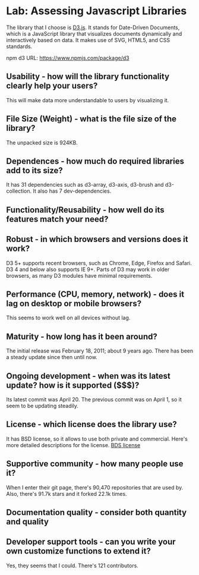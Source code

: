 # Lab: Assessing Javascript Libraries
The library that I choose is <a href="https://d3js.org">D3.js</a>. It stands for Date-Driven Documents, which is a JavaScript library that visualizes documents dynamically and interactively based on data. It makes use of SVG, HTML5, and CSS standards.

npm d3 URL: <a href="https://www.npmjs.com/package/d3">https://www.npmjs.com/package/d3</a>

## Usability - how will the library functionality clearly help your users?
This will make data more understandable to users by visualizing it.

## File Size (Weight) - what is the file size of the library?
The unpacked size is 924KB.

## Dependences - how much do required libraries add to its size?
It has 31 dependencies such as d3-array, d3-axis, d3-brush and d3-collection. It also has 7 dev-dependencies.

## Functionality/Reusability - how well do its features match your need?

## Robust - in which browsers and versions does it work?
D3 5+ supports recent browsers, such as Chrome, Edge, Firefox and Safari.
D3 4 and below also supports IE 9+. Parts of D3 may work in older browsers, as many D3 modules have minimal requirements.

## Performance (CPU, memory, network) - does it lag on desktop or mobile browsers?
This seems to work well on all devices without lag.

## Maturity - how long has it been around?
The initial release was February 18, 2011; about 9 years ago. There has been a steady update since then until now.

## Ongoing development - when was its latest update? how is it supported ($$$)?
Its latest commit was April 20. The previous commit was on April 1, so it seem to be updating steadily.

## License - which license does the library use?
It has BSD license, so it allows to use both private and commercial. Here's more detailed descriptions for the license. <a href="https://opensource.org/licenses/BSD-3-Clause">BDS license</a>

## Supportive community - how many people use it?
When I enter their git page, there's 90,470 repositories that are used by. Also, there's 91.7k stars and it forked 22.1k times. 

## Documentation quality - consider both quantity and quality

## Developer support tools - can you write your own customize functions to extend it?
Yes, they seems that I could. There's 121 contributors.
